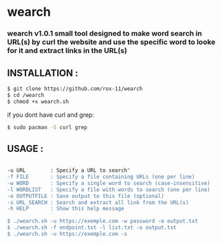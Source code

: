 wearch
===

<h3> wearch v1.0.1 small tool designed to make word search in URL(s) by curl the website and use the specific word to looke for it and extract links in the URL(s)  </h3> 


## INSTALLATION :

```bash 
$ git clone https://github.com/rox-11/wearch
$ cd /wearch
$ chmod +x wearch.sh
```
if you dont have curl and grep: 

```bash
$ sudo pacman -S curl grep 
```
## USAGE :

```bash

-u URL        : Specify a URL to search"
-f FILE       : Specify a file containing URLs (one per line)
-w WORD       : Specify a single word to search (case-insensitive)
-l WORDLIST   : Specify a file with words to search (one per line)
-o OUTPUTFILE : Save output to this file (optional)
-s URL_SEARCH : Search and extract all link from the URL(s)
-h HELP       : Show this help message

$ ./wearch.sh -u https://exemple.com -w password -o output.txt
$ ./wearch.sh -f endpoint.txt -l list.txt -o output.txt
$ ./wearch.sh -u https://exemple.com -s

```
